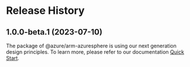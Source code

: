 # Release History
    
## 1.0.0-beta.1 (2023-07-10)

The package of @azure/arm-azuresphere is using our next generation design principles. To learn more, please refer to our documentation [Quick Start](https://aka.ms/js-track2-quickstart).
